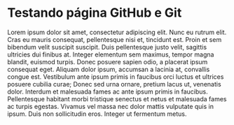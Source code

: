 <html lang="pt-br">
    <head>
        <title>Teste Git e GiTHub</title>
        <link rel="stylesheet" type="text/css" href="">
    </head>
    <body>
        <div id="geral">
            <div id="topo"><h1>Testando página GitHub e Git</h1></div>
            <div id="principal">
                <p>Lorem ipsum dolor sit amet, consectetur adipiscing elit. Nunc eu rutrum elit. Cras eu mauris consequat, pellentesque nisi et, tincidunt est. Proin et sem bibendum velit suscipit suscipit. Duis pellentesque justo velit, sagittis ultricies dui finibus at. Integer elementum sem maximus, tempor magna blandit, euismod turpis. Donec posuere sapien odio, a placerat ipsum consequat eget. Aliquam dolor ipsum, accumsan a lacinia at, convallis congue est. Vestibulum ante ipsum primis in faucibus orci luctus et ultrices posuere cubilia curae; Donec sed urna ornare, pretium lacus ut, venenatis dolor. Interdum et malesuada fames ac ante ipsum primis in faucibus. Pellentesque habitant morbi tristique senectus et netus et malesuada fames ac turpis egestas. Vivamus vel massa nec dolor mattis vulputate quis in ipsum. Duis non sollicitudin eros. Integer ut fermentum metus.</p>
            </div>
        </div>
    </body>
</html>
    
